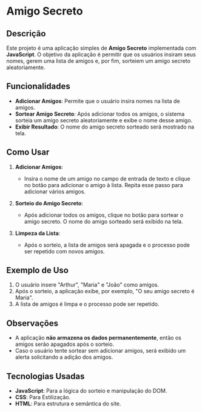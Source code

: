 # Amigo Secreto

## Descrição

Este projeto é uma aplicação simples de **Amigo Secreto** implementada com **JavaScript**. O objetivo da aplicação é permitir que os usuários insiram seus nomes, gerem uma lista de amigos e, por fim, sorteiem um amigo secreto aleatoriamente.

## Funcionalidades

- **Adicionar Amigos**: Permite que o usuário insira nomes na lista de amigos.
- **Sortear Amigo Secreto**: Após adicionar todos os amigos, o sistema sorteia um amigo secreto aleatoriamente e exibe o nome desse amigo.
- **Exibir Resultado**: O nome do amigo secreto sorteado será mostrado na tela.

## Como Usar

1. **Adicionar Amigos**:
   - Insira o nome de um amigo no campo de entrada de texto e clique no botão para adicionar o amigo à lista. Repita esse passo para adicionar vários amigos.

2. **Sorteio do Amigo Secreto**:
   - Após adicionar todos os amigos, clique no botão para sortear o amigo secreto. O nome do amigo sorteado será exibido na tela.

3. **Limpeza da Lista**:
   - Após o sorteio, a lista de amigos será apagada e o processo pode ser repetido com novos amigos.

## Exemplo de Uso

1. O usuário insere "Arthur", "Maria" e "João" como amigos.
2. Após o sorteio, a aplicação exibe, por exemplo, "O seu amigo secreto é Maria".
3. A lista de amigos é limpa e o processo pode ser repetido.

## Observações

- A aplicação **não armazena os dados permanentemente**, então os amigos serão apagados após o sorteio.
- Caso o usuário tente sortear sem adicionar amigos, será exibido um alerta solicitando a adição dos amigos.

## Tecnologias Usadas

- **JavaScript**: Para a lógica do sorteio e manipulação do DOM.
- **CSS**: Para Estilização.
- **HTML**: Para estrutura e semântica do site.
